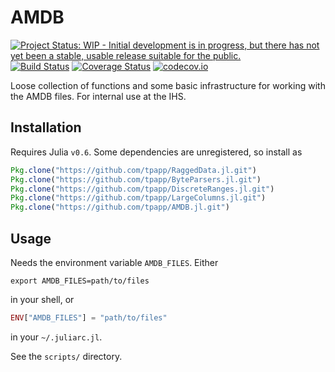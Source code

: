 # AMDB
[![Project Status: WIP - Initial development is in progress, but there has not yet been a stable, usable release suitable for the public.](http://www.repostatus.org/badges/latest/wip.svg)](http://www.repostatus.org/#wip)
[![Build Status](https://travis-ci.org/tpapp/AMDB.jl.svg?branch=master)](https://travis-ci.org/tpapp/AMDB.jl)
[![Coverage Status](https://coveralls.io/repos/tpapp/AMDB.jl/badge.svg?branch=master&service=github)](https://coveralls.io/github/tpapp/AMDB.jl?branch=master)
[![codecov.io](http://codecov.io/github/tpapp/AMDB.jl/coverage.svg?branch=master)](http://codecov.io/github/tpapp/AMDB.jl?branch=master)

Loose collection of functions and some basic infrastructure for working with the AMDB files. For internal use at the IHS.

## Installation

Requires Julia `v0.6`. Some dependencies are unregistered, so install as
```julia
Pkg.clone("https://github.com/tpapp/RaggedData.jl.git")
Pkg.clone("https://github.com/tpapp/ByteParsers.jl.git")
Pkg.clone("https://github.com/tpapp/DiscreteRanges.jl.git")
Pkg.clone("https://github.com/tpapp/LargeColumns.jl.git")
Pkg.clone("https://github.com/tpapp/AMDB.jl.git")
```
## Usage

Needs the environment variable `AMDB_FILES`. Either
```shell
export AMDB_FILES=path/to/files
```
in your shell, or
```julia
ENV["AMDB_FILES"] = "path/to/files"
```
in your `~/.juliarc.jl`.

See the `scripts/` directory.
